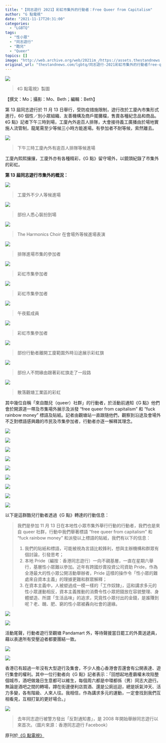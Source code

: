 ```yaml
---
title: "【同志遊行 2021】彩虹市集外的行動者：Free Queer from Capitalism"
author: "G 點電視"
date: "2021-11-17T20:31:00"
categories:
  - "LGBTQ"
tags:
  - "性小眾"
  - "同志遊行"
  - "酷兒"
  - "Queer"
topics: []
image: "http://web.archive.org/web/2021im_/https://assets.thestandnews.com/media/photos/587132456324751276355154321.png"
original_url: "thestandnews.com/lgbtq/同志遊行-2021彩虹市集外的行動者free-queer-from-capitalism"
---
```

![](http://web.archive.org/web/2021im_/https://assets.thestandnews.com/media/photos/587132456324751276355154321.png)
> 《G 點電視》製圖

【撰文：Mo；攝影：Mo、Beth；編輯：Beth】

第 13 屆同志遊行於 11 月 13 日舉行，受防疫措施限制，遊行改於工廈內市集形式進行，60 個性／別小眾組織、友善機構及商戶擺攤檔，售賣各種紀念品和商品。《G 點》記者下午三時到場，工廈內外逾百人排隊，大會接待義工廣播由於場地實施人流管制，龍尾需至少等候三小時方能進場。有參加者不耐等候，索然離去。

![](http://web.archive.org/web/2021im_/https://gdottv.com/main/wp-content/uploads/2021/11/the-wave-queue.jpg.webp)
> 下午三時工廈內外有逾百人排隊等候進場

工廈內熙熙攘攘，工廈外亦有各種精彩，《G 點》留守場外，以鏡頭紀錄了市集外的彩虹。

**第 13 屆同志遊行市集外的概況：**

![](http://web.archive.org/web/2021im_/https://gdottv.com/main/wp-content/uploads/2021/11/hkpride2021-1.jpg.webp)
> 工廈外不少人等候進場

![](http://web.archive.org/web/2021im_/https://gdottv.com/main/wp-content/uploads/2021/11/hkpride2021-12.jpg.webp)
> 部份人悉心裝扮到場

![](http://web.archive.org/web/2021im_/https://gdottv.com/main/wp-content/uploads/2021/11/hkpride2021-5.jpg.webp)
> The Harmonics Choir 在會場外等候進場表演

![](http://web.archive.org/web/2021im_/https://gdottv.com/main/wp-content/uploads/2021/11/hkpride2021-4.jpg.webp)
> 排隊進場市集的參加者

![](http://web.archive.org/web/2021im_/https://gdottv.com/main/wp-content/uploads/2021/11/hkpride2021-8.jpg.webp)
> 彩虹市集參加者

![](http://web.archive.org/web/2021im_/https://gdottv.com/main/wp-content/uploads/2021/11/hkpride2021-7.jpg.webp)
> 彩虹市集參加者

![](http://web.archive.org/web/2021im_/https://gdottv.com/main/wp-content/uploads/2021/11/hkpride2021-3.jpg.webp)
> 午夜藍成員

![](http://web.archive.org/web/2021im_/https://gdottv.com/main/wp-content/uploads/2021/11/hkpride2021-6.jpg.webp)
> 彩虹市集參加者

![](http://web.archive.org/web/2021im_/https://gdottv.com/main/wp-content/uploads/2021/11/hkpride2021-10.jpg.webp)
> 部份行動者離開工廈範圍外時沿途展示彩虹旗

![](http://web.archive.org/web/2021im_/https://gdottv.com/main/wp-content/uploads/2021/11/hkpride2021-9.jpg.webp)
> 部份人不問緣由跟著彩虹旗走了一段路

![](http://web.archive.org/web/2021im_/https://gdottv.com/main/wp-content/uploads/2021/11/hkpride2021-11.jpg.webp)
> 散落觀塘工業區的彩虹

其中幾位自稱「來自酷兒（queer）社群」的行動者，於活動前通知《G 點》他們會於開源道一帶及市集場外展示及派發 “free queer from capitalism” 和 “fuck rainbow money” 標語及貼紙。記者由觀塘站一直跟隨他們，觀察到沿途及會場外不乏對標語感興趣的市民及市集參加者，行動者亦逐一解釋其理念。

![](http://web.archive.org/web/2021im_/https://gdottv.com/main/wp-content/uploads/2021/11/Austin_IMG_5769.jpg.webp)

![](http://web.archive.org/web/2021im_/https://gdottv.com/main/wp-content/uploads/2021/11/Austin_IMG_5770-1.jpg.webp)

![](http://web.archive.org/web/2021im_/https://gdottv.com/main/wp-content/uploads/2021/11/hkpride2021-21.jpg.webp)

![](http://web.archive.org/web/2021im_/https://gdottv.com/main/wp-content/uploads/2021/11/hkpride2021-14-1.jpg.webp)

![](http://web.archive.org/web/2021im_/https://gdottv.com/main/wp-content/uploads/2021/11/hkpride2021-16.jpg.webp)

![](http://web.archive.org/web/2021im_/https://gdottv.com/main/wp-content/uploads/2021/11/hkpride2021-13.jpg.webp)

![](http://web.archive.org/web/2021im_/https://gdottv.com/main/wp-content/uploads/2021/11/hkpride2021-22.jpg.webp)

![](http://web.archive.org/web/2021im_/https://gdottv.com/main/wp-content/uploads/2021/11/hkpride2021-20.jpg.webp)

![](http://web.archive.org/web/2021im_/https://gdottv.com/main/wp-content/uploads/2021/11/IMG_5871.jpg.webp)

以下是這群酷兒行動者透過《G 點》轉達的行動信息：

> 我們是參加 11 月 13 日在本地性小眾市集外舉行行動的行動者，我們也是來自 queer 社群，行動中我們舉著標語 “free queer from capitalism” 和 “fuck rainbow money” 和派發以上標語的貼紙，我們有以下的信息：
> 
> 1.  我們的貼紙和標語，可能被視為言語比較鋒利，想與主辦機構和群眾有個討論，引發思考；
> 2.  本地 Pride（編按：香港同志遊行）一向不親基層，一直在星期六舉行，基層性小眾難以參加。近年有跨國炒賣投資公司資助 Pride，作為全港最大的性小眾公開活動舉辦者，Pride 這樣的操作令「性小眾的難處來自資本主義」的理據更難和群眾解釋；
> 3.  在資本主義中，人被塑過成一模一樣的「工作奴隸」，這和講求多元的性小眾運動相反，資本主義推動的消費令性小眾把錢放在容貌整理、身體塑造、所謂「生活品味」的追求，究竟性小眾付出的金錢，是誰賺到呢？老、醜、肥、窮的性小眾被轟向社會的邊緣。

![](http://web.archive.org/web/2021im_/https://gdottv.com/main/wp-content/uploads/2021/11/hkpride2021-18.jpg.webp)

![](http://web.archive.org/web/2021im_/https://gdottv.com/main/wp-content/uploads/2021/11/hkpride2021-19.jpg.webp)

活動尾聲，行動者遊行至觀塘 Pandamart 外，等待聲援當日罷工的外賣送遞員，藉以表達所有受壓迫者都要團結一致。

![](http://web.archive.org/web/2021im_/https://gdottv.com/main/wp-content/uploads/2021/11/pandamart1.jpg.webp)

![](http://web.archive.org/web/2021im_/https://gdottv.com/main/wp-content/uploads/2021/11/pandamart2.jpg.webp)

香港已有超過一年沒有大型遊行及集會，不少人擔心香港會否還會有公開表達、遊行集會的權利。其中一位行動者向《G 點》記者表示：「回想起地產霸權未攻陷整個城市，酒吧做幾日生意都可以維生，每個周六都是中環都係（男）同志大遊行。無論是酒吧之間的轉場，蹲在街邊便利店買酒、還是公廁巡迴，總是妖氣沖天、活力多變，各有階級、人來人往。我相信，作為講求多元的運動，一定會找到我們互相看見，互相打氣的更好場合。」

![](http://web.archive.org/web/2021im_/https://gdottv.com/main/wp-content/uploads/2021/05/%E3%80%90%E7%96%AB%E6%83%85%E3%80%91%E5%90%8C%E5%BF%97%E9%85%92%E5%90%A7%E7%84%A1%E5%A5%88%E7%B5%90%E6%A5%AD_%E7%A0%94%E7%A9%B6%E6%8C%87%E6%80%A7%EF%BC%8F%E5%88%A5%E5%B0%8F%E7%9C%BE%E6%88%96%E6%9B%B4%E5%A3%93%E6%8A%91__04.jpg.webp)
> 去年同志遊行被警方發出「反對通知書」，是 2008 年開始舉辦同志遊行以來首次。（圖片來源：香港同志遊行 Facebook）

原刊於[《G 點電視》](http://web.archive.org/web/20211130205457/https://gdottv.com/main/archives/26493)